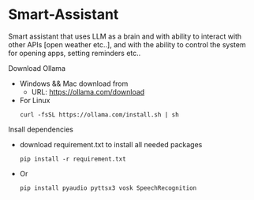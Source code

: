 # Smart-Assistant
Smart assistant that uses LLM as a brain and with ability to interact with other APIs [open weather etc..], and with the ability to control the system for opening apps, setting reminders etc..

Download Ollama

* Windows && Mac download from
    * URL: https://ollama.com/download
* For Linux
  ```
  curl -fsSL https://ollama.com/install.sh | sh
  ```

Insall dependencies

* download requirement.txt to install all needed packages
    ```
    pip install -r requirement.txt
    ```
* Or 
    ```
    pip install pyaudio pyttsx3 vosk SpeechRecognition
    ```
